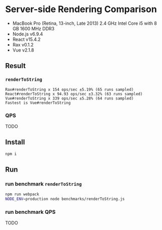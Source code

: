 # Server-side Rendering Comparison

- MacBook Pro (Retina, 13-inch, Late 2013) 2.4 GHz Intel Core i5 with 8 GB 1600 MHz DDR3
- Node.js v6.9.4
- React v15.4.2
- Rax v0.1.2
- Vue v2.1.8 

## Result

### `renderToString`

```
Rax#renderToString x 154 ops/sec ±5.19% (65 runs sampled)
React#renderToString x 94.93 ops/sec ±3.32% (63 runs sampled)
Vue#renderToString x 339 ops/sec ±5.28% (64 runs sampled)
Fastest is Vue#renderToString
```

### QPS

TODO

## Install

```bash
npm i
```

## Run

### run benchmark `renderToString`

```bash
npm run webpack
NODE_ENV=production node benchmarks/renderToString.js
```

### run benchmark QPS

TODO